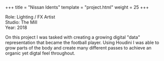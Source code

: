 +++
title = "Nissan Idents"
template = "project.html"
weight = 25
+++

Role: Lighting / FX Artist  
Studio: The Mill  
Year: 2018  

On this project I was tasked with creating a growing digital "data" representation that became the football player. Using Houdini I was able to grow parts of the body and create many different passes to achieve an organic yet digtal feel throughout.


